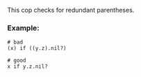 This cop checks for redundant parentheses.

### Example:

    # bad
    (x) if ((y.z).nil?)

    # good
    x if y.z.nil?
